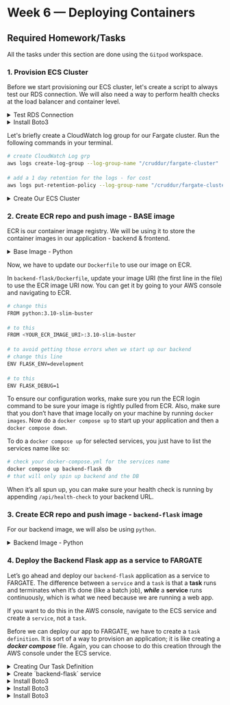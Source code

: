 # Week 6 — Deploying Containers

## Required Homework/Tasks

All the tasks under this section are done using the `Gitpod` workspace.

### 1. Provision ECS Cluster 

Before we start provisioning our ECS cluster, let's create a script to always test our RDS connection. We will also need a way to perform health checks at the load balancer and container level.

<details><summary>Test RDS Connection</summary>
<p> 

Let's create a script that will help us test the connection in our RDS instance.

In the `backend-flask/bin/db/` directory, create a script file named `test`. This script easily checks our connection from our container. so we just need to run the script from our container to test that our RDS instance (database) is connected. 

```python
#!/usr/bin/env python3

import psycopg
import os
import sys

connection_url = os.getenv("CONNECTION_URL")

# use this one to test if it works
# connection_url = os.getenv("PRD_CONNECTION_URL")

conn = None
try:
  print('attempting connection')
  conn = psycopg.connect(connection_url)
  print("Connection successful!")
except psycopg.Error as e:
  print("Unable to connect to the database:", e)
finally:
  conn.close()
```

**NOTE:** Make sure your RDS instance in AWS is started before executing the above script. 

To ensure you have the right permissions to execute the newly created script, run the following commands:

```bash
# By default, you will get permission denied when trying to run a script you just created
# run this command to grant it permission - https://www.tutorialspoint.com/unix/unix-file-permission.htm
chmod 555 backend-flask/bin/db/test
  
# execute the script 
./backend-flask/bin/db/test
```

</p>
</details>

<details><summary>Install Boto3</summary>
<p> 

Now let's do a health check for our `Flask` app. We'll add the following endpoint in our `app.py` file. This could be added at the top or bottom of where the other endpoints go, your preference. 

```python
@app.route('/api/health-check')
def health_check():
  return {'success': True}, 200
```

In the `backend-flask/bin/` directory, create a folder named `flask` and a file inside the folder called `health-check`.

```bash
# creates the "flask" folder
mkdir backend-flask/bin/flask

# creates the "health-check" file
touch backend-flask/bin/flask/health-check
```

We are using a `python` script for our `health-check` because we don't want to package network utilities like `curl` and `wget` in our script to avoid someone easily getting into our containers. 

Content of the `health-check` script:

```python
#!/usr/bin/env python3

import urllib.request

try:
  response = urllib.request.urlopen('http://localhost:4567/api/health-check')
  if response.getcode() == 200:
    print("[OK] Flask server is running")
    exit(0) # success
  else:
    print("[BAD] Flask server is not running")
    exit(1) # error

# This "except ConnectionRefusedError as e:" for some reason, is not capturing the error...
# So we'll just catch on all, even though this is a bad practice

except Exception as e:
  print(e)
  exit(1) # false


# If the exit codes aren't explicitly called, 
# It will automatically exit with a code 0, even if it exited with an error.
```

To ensure you have the right permissions to execute the newly created script, run the following commands:

```bash
# By default, you will get permission denied when trying to run a script you just created
# run this command to grant it permission - https://www.tutorialspoint.com/unix/unix-file-permission.htm
chmod 555 backend-flask/bin/flask/health-check
  
# execute the script 
./backend-flask/bin/flask/health-check
```

</p>
</details>

Let's briefly create a CloudWatch log group for our Fargate cluster. Run the following commands in your terminal. 

```bash
# create CloudWatch Log grp
aws logs create-log-group --log-group-name "/cruddur/fargate-cluster"

# add a 1 day retention for the logs - for cost 
aws logs put-retention-policy --log-group-name "/cruddur/fargate-cluster" --retention-in-days 1
```

<details><summary>Create Our ECS Cluster</summary>
<p> 

We will be using `service-connect` to create our ECS cluster. `Service-Connect` uses namespaces, and these namespaces can be viewed in your AWS Cloud Map. AWS Cloud Map is a way to name your resources dynamically. It’s sort of a way to map your AWS resources. [Read more here](https://blog.kerosene.cloud/using-aws-cloudmap-with-ecs-for-service-discovery-e9c04808e33b) 

```bash
aws ecs create-cluster \
--cluster-name cruddur \
--service-connect-defaults namespace=cruddur
```

After creation, go to your AWS console to confirm that your cluster was created or is being created. 

If you encounter this error while trying to create your ECS cluster, simply retry a couple of times. 

![Image of ECS API Error](assets/ecs-api-error.png)

Here's the reason for the error: [ServerException](https://repost.aws/knowledge-center/ecs-api-common-errors) 

</p>
</details>

### 2. Create ECR repo and push image - BASE image

ECR is our container image registry. We will be using it to store the container images in our application - backend & frontend.

<details><summary>Base Image - Python</summary>
<p> 

Check the `Dockerfile` of your `backend` folder and see what image it’s using. Let's create our repo for the base image.

```bash
# create the repo
aws ecr create-repository \
  --repository-name cruddur-python \
  --image-tag-mutability MUTABLE
```

### Login to ECR 

To be able to pull and push images to ECR, we need to log in to ECR. So to retrieve an authentication token and authenticate your Docker client to your registry, run the following command in your terminal.

```bash
aws ecr get-login-password --region $AWS_DEFAULT_REGION | docker login --username AWS --password-stdin "$AWS_ACCOUNT_ID.dkr.ecr.$AWS_DEFAULT_REGION.amazonaws.com"
```

### Set URL

This is a way to map to our new repo’s URI.

```bash
# set your URL as an environment variable 
export ECR_PYTHON_URL="$AWS_ACCOUNT_ID.dkr.ecr.$AWS_DEFAULT_REGION.amazonaws.com/cruddur-python"

# set your URL as an environment variable - GitPod
gp env ECR_PYTHON_URL="$AWS_ACCOUNT_ID.dkr.ecr.$AWS_DEFAULT_REGION.amazonaws.com/cruddur-python"

# ensure it matches the one in your AWS console
echo $ECR_PYTHON_URL
```

### Pull Image 

Now, let’s pull our image from docker.

```bash
docker pull python:3.10-slim-buster
```

### Tag Image 

Let’s tag the image we just pulled.

```bash
docker tag python:3.10-slim-buster $ECR_PYTHON_URL:3.10-slim-buster

# to confirm the image was properly tagged
docker images 
```

### Push Image 

Now, go ahead and push the image to ECR.

```bash
docker push $ECR_PYTHON_URL:3.10-slim-buster
```

</p>
</details>

Now, we have to update our `Dockerfile` to use our image on ECR. 

In `backend-flask/Dockerfile`, update your image URI (the first line in the file) to use the ECR image URI now. You can get it by going to your AWS console and navigating to ECR.

```bash
# change this 
FROM python:3.10-slim-buster

# to this 
FROM <YOUR_ECR_IMAGE_URI>:3.10-slim-buster

# to avoid getting those errors when we start up our backend
# change this line 
ENV FLASK_ENV=development

# to this 
ENV FLASK_DEBUG=1
```

To ensure our configuration works, make sure you run the ECR login command to be sure your image is rightly pulled from ECR. Also, make sure that you don’t have that image locally on your machine by running `docker images`. Now do a `docker compose up` to start up your application and then a `docker compose down`. 

To do a `docker compose up` for selected services, you just have to list the services name like so:

```bash
# check your docker-compose.yml for the services name
docker compose up backend-flask db 
# that will only spin up backend and the DB
```

When it’s all spun up, you can make sure your health check is running by appending `/api/health-check` to your backend URL.


### 3. Create ECR repo and push image - `backend-flask` image

For our backend image, we will also be using `python`. 

<details><summary>Backend Image - Python</summary>
<p> 

Check the `Dockerfile` of your backend folder and see what image it’s using. Let's create our repo for the `backend-flask` image.

```bash
# create the repo
aws ecr create-repository \
  --repository-name backend-flask \
  --image-tag-mutability MUTABLE
```

### Login to ECR 

To be able to pull and push images to ECR, we need to log in to ECR. So to retrieve an authentication token and authenticate your Docker client to your registry, run the following command in your terminal.

```bash
aws ecr get-login-password --region $AWS_DEFAULT_REGION | docker login --username AWS --password-stdin "$AWS_ACCOUNT_ID.dkr.ecr.$AWS_DEFAULT_REGION.amazonaws.com"
```

### Set URL

This is a way to map to our new repo’s URI.

```bash
# set our URL as an environment variable 
export ECR_BACKEND_FLASK_URL="$AWS_ACCOUNT_ID.dkr.ecr.$AWS_DEFAULT_REGION.amazonaws.com/backend-flask"

# set our URL as an environment variable - GitPod
gp env ECR_BACKEND_FLASK_URL="$AWS_ACCOUNT_ID.dkr.ecr.$AWS_DEFAULT_REGION.amazonaws.com/backend-flask"

# ensure it matches the one in your AWS console
echo $ECR_BACKEND_FLASK_URL
```

### Build Image 

Now, let’s build our image.

```bash
# make sure to be in your backend-flask folder 
docker build -t backend-flask .
```

### Tag Image 

Let’s tag the image we just built.

```bash
docker tag backend-flask:latest $ECR_BACKEND_FLASK_URL:latest

# to confirm the image was properly tagged
docker images 
```

### Push Image 

Now, go ahead and push the image to ECR.

```bash
docker push $ECR_BACKEND_FLASK_URL:latest
```

</p>
</details>


### 4. Deploy the Backend Flask app as a service to FARGATE

Let’s go ahead and deploy our `backend-flask` application as a service to FARGATE. The difference between a `service` and a `task` is that a **task** runs and terminates when it’s done (like a batch job), ***while*** a **service** runs continuously, which is what we need because we are running a web app. 

If you want to do this in the AWS console, navigate to the ECS service and create a `service`, not a `task`.

Before we can deploy our app to FARGATE, we have to create a `task definition`. It is sort of a way to provision an application; it is like creating a ***docker compose*** file. Again, you can choose to do this creation through the AWS console under the ECS service.

<details><summary>Creating Our Task Definition</summary>
<p> 
  
In the `aws/` directory, create a folder named `task-definitions` with a file called `backend-flask.json` for the task definitions. 

```bash
# create folder
mkdir aws/task-definitions

# create file
touch aws/task-definitions/backend-flask.json
```

Content of the `backend-flask.json` file:

```json
{
  "family": "backend-flask",
  // REMEMBER to change the AWS account id
  "executionRoleArn": "arn:aws:iam::387543059434:role/CruddurServiceExecutionRole",
  "taskRoleArn": "arn:aws:iam::387543059434:role/CruddurTaskRole",
  "networkMode": "awsvpc",
  "cpu": "256",
  "memory": "512",
  "requiresCompatibilities": [ 
    "FARGATE" 
  ],
  "containerDefinitions": [
    {
      "name": "backend-flask",
      // REMEMBER to change the AWS account id & region
      // make sure you grab yours from your ECR
      "image": "387543059434.dkr.ecr.ca-central-1.amazonaws.com/backend-flask",
      "essential": true,
      "healthCheck": {
        "command": [
          "CMD-SHELL",
          "python /backend-flask/bin/flask/health-check"
        ],
        "interval": 30,
        "timeout": 5,
        "retries": 3,
        "startPeriod": 60
      },
      "portMappings": [
        {
          "name": "backend-flask",
          "containerPort": 4567,
          "protocol": "tcp", 
          "appProtocol": "http"
        }
      ],
      "logConfiguration": {
        "logDriver": "awslogs",
        "options": {
            "awslogs-group": "cruddur",
            // REMEMBER to change the AWS region
            "awslogs-region": "ca-central-1",
            "awslogs-stream-prefix": "backend-flask"
        }
      },

      // REMEMBER to change the values to yours
      "environment": [
        {"name": "OTEL_SERVICE_NAME", "value": "backend-flask"},
        {"name": "OTEL_EXPORTER_OTLP_ENDPOINT", "value": "https://api.honeycomb.io"},
        {"name": "AWS_COGNITO_USER_POOL_ID", "value": "ca-central-1_CQ4wDfnwc"},
        {"name": "AWS_COGNITO_USER_POOL_CLIENT_ID", "value": "5b6ro31g97urk767adrbrdj1g5"},
        
        // we won't be leaving our origin open to the internet (*)
        {"name": "FRONTEND_URL", "value": "*"},
        {"name": "BACKEND_URL", "value": "*"},
        {"name": "AWS_DEFAULT_REGION", "value": "ca-central-1"}
      ],
      // REMEMBER to change the AWS account ids & regions
      "secrets": [
        {"name": "AWS_ACCESS_KEY_ID"    , "valueFrom": "arn:aws:ssm:ca-central-1:387543059434:parameter/cruddur/backend-flask/AWS_ACCESS_KEY_ID"},
        {"name": "AWS_SECRET_ACCESS_KEY", "valueFrom": "arn:aws:ssm:ca-central-1:387543059434:parameter/cruddur/backend-flask/AWS_SECRET_ACCESS_KEY"},
        {"name": "CONNECTION_URL"       , "valueFrom": "arn:aws:ssm:ca-central-1:387543059434:parameter/cruddur/backend-flask/CONNECTION_URL" },
        {"name": "ROLLBAR_ACCESS_TOKEN" , "valueFrom": "arn:aws:ssm:ca-central-1:387543059434:parameter/cruddur/backend-flask/ROLLBAR_ACCESS_TOKEN" },
        {"name": "OTEL_EXPORTER_OTLP_HEADERS" , "valueFrom": "arn:aws:ssm:ca-central-1:387543059434:parameter/cruddur/backend-flask/OTEL_EXPORTER_OTLP_HEADERS" }
      ]
    }
  ]
}
```

Make sure to create a log group in your AWS console - CloudWatch, called `cruddur` to match our configuration in this task definition file. 

```bash
# create a log group with retention days of 1 
aws logs create-log-group --log-group-name cruddur
aws logs put-retention-policy --log-group-name cruddur --retention-in-days 1
```

Also, we have to make sure both `AWS roles` (execution & task role) mentioned above already exist. 

In a **task definition** file, 

- a `TaskRole` is the IAM role that grants permissions to the actual application once the container is started (the permissions the container will have when it’s running), and
- an `ExecutionRole` is the IAM role that executes ECS actions, such as pulling the image, storing the application logs in CloudWatch, and making many more AWS API calls. This role grants permissions to start the containers defined in a task.

<details><summary>Task and Execution Roles</summary>
<p> 

### Task Execution Role

Now we will be creating the [task execution role](https://docs.aws.amazon.com/AmazonECS/latest/developerguide/task_execution_IAM_role.html). This is simply allowing ECS tasks to assume the execution role to be able to launch tasks. 

In the `aws/policies/` directory, add a file `service-assume-role-execution-policy.json` with the following content:

```json
{
  "Version":"2012-10-17",
  "Statement":[{
      "Action":["sts:AssumeRole"],
      "Effect":"Allow",
      "Principal":{
        "Service":["ecs-tasks.amazonaws.com"]
    }}]
}
```

In the `aws/policies/` directory, add another file `service-execution-policy.json` with the following content:

```bash
// REMEMBER TO CHANGE to your own ARN
{
  "Version":"2012-10-17",
  "Statement":[{
    "Effect": "Allow",
    "Action": [
      "ssm:GetParameters",
      "ssm:GetParameter"
    ],
    "Resource": "arn:aws:ssm:ca-central-1:387543059434:parameter/cruddur/backend-flask/*"
  }]
}
```

Let’s create the role now in AWS using these commands:

```bash
# create role
# make sure to be in the root directory 
aws iam create-role \
    --role-name CruddurServiceExecutionRole \
    --assume-role-policy-document "file://aws/policies/service-assume-role-execution-policy.json"

# add inline policy to role
aws iam put-role-policy \
  --policy-name CruddurServiceExecutionPolicy \
  --role-name CruddurServiceExecutionRole \
  --policy-document "file://aws/policies/service-execution-policy.json"
```

Go back to your AWS console and navigate to IAM Role to confirm it was created. 

### Task Role

Now let’s create our `task` role. 

Run the following commands to create a role and attach a policy to it.

```bash
# create role
aws iam create-role \
    --role-name CruddurTaskRole \
    --assume-role-policy-document "{
  \"Version\":\"2012-10-17\",
  \"Statement\":[{
    \"Action\":[\"sts:AssumeRole\"],
    \"Effect\":\"Allow\",
    \"Principal\":{
      \"Service\":[\"ecs-tasks.amazonaws.com\"]
    }
  }]
}"

# add inline policy to role 
aws iam put-role-policy \
  --policy-name SSMAccessPolicy \
  --role-name CruddurTaskRole \
  --policy-document "{
  \"Version\":\"2012-10-17\",
  \"Statement\":[{
    \"Action\":[
      \"ssmmessages:CreateControlChannel\",
      \"ssmmessages:CreateDataChannel\",
      \"ssmmessages:OpenControlChannel\",
      \"ssmmessages:OpenDataChannel\"
    ],
    \"Effect\":\"Allow\",
    \"Resource\":\"*\"
  }]
}
"
```

Grant CloudWatch and X-ray access:

```bash
aws iam attach-role-policy --policy-arn arn:aws:iam::aws:policy/CloudWatchFullAccess --role-name CruddurTaskRole
aws iam attach-role-policy --policy-arn arn:aws:iam::aws:policy/AWSXRayDaemonWriteAccess --role-name CruddurTaskRole
```

Confirm that these policies are attached to the `CruddurTaskRole` in your AWS console. 

</p>
</details>

AWS has 2 different services for secret storage, **Secrets Manager** and **Parameter Store**. Using the **Secrets Manager** costs money compared to the **Parameter Store**, which is free. They are both easy to use and integrate with applications. 

<details><summary>Storing Our Secrets </summary>
<p> 

This feature is found under the **Systems Manager** service in the AWS console if you want to create them through the console. 

Before running each of these lines, make sure they exist as an environment variable in your bash terminal, not just your `docker compose` file. 

**For example:** Instead of hardcoding your environment variables this way `ACCESS_KEY: hdrgsdgcr` in your docker file, do this instead `ACCESS_KEY: $ACCESS_KEY` and make sure that value has been exported already to your terminal using the `export` command. 

Using the CLI, let’s store our sensitive data in the parameter store:

```bash
aws ssm put-parameter --type "SecureString" --name "/cruddur/backend-flask/AWS_ACCESS_KEY_ID" --value $AWS_ACCESS_KEY_ID
aws ssm put-parameter --type "SecureString" --name "/cruddur/backend-flask/AWS_SECRET_ACCESS_KEY" --value $AWS_SECRET_ACCESS_KEY
aws ssm put-parameter --type "SecureString" --name "/cruddur/backend-flask/CONNECTION_URL" --value $PRD_CONNECTION_URL
aws ssm put-parameter --type "SecureString" --name "/cruddur/backend-flask/ROLLBAR_ACCESS_TOKEN" --value $ROLLBAR_ACCESS_TOKEN
aws ssm put-parameter --type "SecureString" --name "/cruddur/backend-flask/OTEL_EXPORTER_OTLP_HEADERS" --value "x-honeycomb-team=$HONEYCOMB_API_KEY"
```

Afterward, go into your AWS console and confirm these were properly set. Check each of the values and ensure they are all correct.

</p>
</details>

Before we can create our task, we need to register the task definition. Let's do that using this command:

```bash
aws ecs register-task-definition --cli-input-json file://aws/task-definitions/backend-flask.json
```

Confirm in your AWS console by navigating to your ECS service and clicking `task definitions`.

![Image of Task Definition Registration](assets/task-definition-registration.png)

</p>
</details>

<details><summary>Create `backend-flask` service</summary>
<p> 
  
Now, we can create our `backend-flask` service. Let's use the CLI to deploy this service. Remember it is your choice to either create it through the console or CLI. 

If we are creating this service through the CLI, we will need to create a JSON configuration file for the service. This enables us easily launch the service. 

```bash
# create file
touch aws/json/service-backend-flask.json
```

Content of the `service-backend-flask.json` file:

```json
{
  "cluster": "cruddur",
  "launchType": "FARGATE",
  "desiredCount": 1,
  "enableECSManagedTags": true,
  "enableExecuteCommand": true,
  "networkConfiguration": {
    "awsvpcConfiguration": {
      "assignPublicIp": "ENABLED",
      "securityGroups": [
        "sg-04bdc8d5443cc8283" // replace with yours
      ],
      "subnets": [
        // replace with yours
        "subnet-0462b87709683ccaa",
        "subnet-066a53dd88d557e05",
        "subnet-021a6adafb79249e3"
      ]
    }
  },
  "propagateTags": "SERVICE",
  "serviceName": "backend-flask",
  "taskDefinition": "backend-flask"
}
```

Make sure the `crud-srv-SG` security group exists; if not, use the commands below to create one. This will serve as the security group for our ECS services. 

```bash
# run in your terminal
export CRUD_SERVICE_SG=$(aws ec2 create-security-group \
  --group-name "crud-srv-SG" \
  --description "Security group for Cruddur services on ECS" \
  --vpc-id $DEFAULT_VPC_ID \
  --query "GroupId" --output text)

echo $CRUD_SERVICE_SG

# authorize port 80
aws ec2 authorize-security-group-ingress \
  --group-id $CRUD_SERVICE_SG \
  --protocol tcp \
  --port 80 \
  --cidr 0.0.0.0/0
```

To grab the `ID's` of the security group and subnets, use the following commands:

```bash
# grab the custom security grp ID
export CRUD_SERVICE_SG=$(aws ec2 describe-security-groups \
  --filters Name=group-name,Values=crud-srv-SG \
  --query 'SecurityGroups[*].GroupId' \
  --output text)
# MAKE SURE NAME(Values) MATCHES YOUR OWN security grp

# grab the DEFAULT subnets 
export DEFAULT_SUBNET_IDS=$(aws ec2 describe-subnets  \
 --filters Name=vpc-id,Values=$DEFAULT_VPC_ID \
 --query 'Subnets[*].SubnetId' \
 --output json | jq -r 'join(",")')

echo $DEFAULT_SUBNET_IDS
```

Let’s go ahead and get our `VPC ID` from AWS and then set it as an environment variable in our terminal. 

```bash
# run in your terminal
export DEFAULT_VPC_ID=$(aws ec2 describe-vpcs \
--filters "Name=isDefault, Values=true" \
--query "Vpcs[0].VpcId" \
--output text)

echo $DEFAULT_VPC_ID
```

Navigate to your AWS console to make sure everything is properly created. 

Now, we can create our service 

```bash
aws ecs create-service --cli-input-json file://aws/json/service-backend-flask.json
```

Give the task some time to deploy. 

If you are encountering this error, it is due to some permissions issues with our roles. Let's go ahead and resolve that. 

![Image of ECS Roles Permissions Error](assets/ecs-roles-permissions-error.png)

<details><summary>Troubleshooting ECS Roles</summary>
<p> 

Make the following updates to your `CruddurServiceExecutionRole` in AWS. That will be your `service-execution-policy.json` file in your source code. 

```json
// Modify your code with these new changes

{
  "Version":"2012-10-17",
  "Statement":[
  {
    "Effect": "Allow",
    "Action": [
      "ecr:GetAuthorizationToken",
      "ecr:BatchCheckLayerAvailability",
      "ecr:GetDownloadUrlForLayer",
      "ecr:BatchGetImage",
      "logs:CreateLogStream",
      "logs:PutLogEvents"
    ],
    "Resource": "*"
  },
  {
    "Effect": "Allow",
    "Action": [
      "ssm:GetParameters",
      "ssm:GetParameter"
    ],
    // REMEMBER to change the acct id & region
    "Resource": "arn:aws:ssm:ca-central-1:387543059434:parameter/cruddur/backend-flask/*"
  }]
}
```

After the modifications, try recreating the roles and creating the service again through the CLI. For some reason, creating the service through the console doesn’t give us a `health-check` status, and we can’t ssh (shell) into the container either to check it out. So it is best to create the `fargate` services through the CLI. 

</p>
</details>

After that permissions issue has been resolved, go over to your AWS console to confirm the service is created and the task in it is `running` successfully. If the `health-check` status is still `unknown`, let’s follow the steps below to resolve it.

<details><summary>Troubleshooting ECS `unknown` health check</summary>
<p> 

We need to download a session manager plugin to enable us to shell into our container. To make that easy for us, add this to your `gitpod.yml` file to install it for us on startup. 

```yaml
# add after backend-flask
- name: fargate
    before: | # if you use "init", u won't c it wen u start up ur env 
      curl "https://s3.amazonaws.com/session-manager-downloads/plugin/latest/ubuntu_64bit/session-manager-plugin.deb" -o "session-manager-plugin.deb"
      sudo dpkg -i session-manager-plugin.deb
      cd backend-flask
```

To verify the `session-manager` is working, run this command:

```bash
session-manager-plugin
```

Now to resolve the `unknown` health check error, run this command to shell into the container and investigate the problem.

```bash
aws ecs execute-command  \
	--region $AWS_DEFAULT_REGION \
	--cluster cruddur \
	--task 467e033cabe94949a05d844b449976da \ # replace with your TASK_ID
	--container backend-flask \
	--command "/bin/bash" \
	--interactive
```

To list your ECS tasks, use this command:

```bash
aws ecs list-tasks --cluster cruddur
```

I keep getting this error:


</p>
</details>








</p>
</details>







<details><summary>Install Boto3</summary>
<p> 
  
</p>
</details>


<details><summary>Install Boto3</summary>
<p> 
  
</p>
</details>

<details><summary>Install Boto3</summary>
<p> 
  
</p>
</details>



